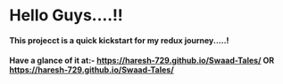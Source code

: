 # Hello Guys....!!
#### This projecct is a quick kickstart for my redux journey.....!
#### Have a glance of it at:- https://haresh-729.github.io/Swaad-Tales/ OR https://haresh-729.github.io/Swaad-Tales/

